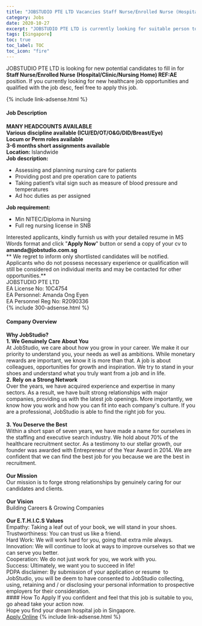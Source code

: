 ```yaml
---
title: "JOBSTUDIO PTE LTD Vacancies Staff Nurse/Enrolled Nurse (Hospital/Clinic/Nursing Home) REF:AE" 
category: Jobs 
date: 2020-10-27 
excerpt: "JOBSTUDIO PTE LTD is currently looking for suitable person to fill in the Staff Nurse/Enrolled Nurse (Hospital/Clinic/Nursing Home) REF:AE which positioned at Singapore" 
tags: [Singapore] 
toc: true 
toc_label: TOC 
toc_icon: "fire" 
--- 
```


<p>JOBSTUDIO PTE LTD is looking for new potential candidates to fill in for <b>Staff Nurse/Enrolled Nurse (Hospital/Clinic/Nursing Home) REF:AE</b> position. If you currently looking for new healthcare job opportunities and qualified with the job desc, feel free to apply this job.
</p>{% include link-adsense.html %} 
<div><div><h4>Job Description</h4></div><div><div><span><div><div><strong>MANY HEADCOUNTS AVAILABLE</strong></div><div><strong>Various discipline available (ICU/ED/OT/O&amp;G/DID/Breast/Eye)</strong></div><div><b>Locum or Perm roles available</b></div><div><strong>3-6 months short assignments available</strong></div><div><strong>Location: </strong>Islandwide</div><div><strong>Job description:</strong></div><ul><li>Assessing and planning nursing care for patients</li><li>Providing post and pre operation care to patients</li><li>Taking patient&#8217;s vital sign such as measure of blood pressure and temperatures</li><li>Ad hoc duties as per assigned</li></ul><div><strong>Job requirement:</strong></div><ul><li>Min NITEC/Diploma in Nursing</li><li>Full reg nursing license in SNB</li></ul><div><div>Interested applicants, kindly furnish us with your detailed resume in MS Words format and click "<strong>Apply Now</strong>" button or send a copy of your cv to <strong>amanda@jobstudio.com.sg</strong></div><div>** We regret to inform only shortlisted candidates will be notified. Applicants who do not possess necessary experience or qualification will still be considered on individual merits and may be contacted for other opportunities.**</div>JOBSTUDIO PTE LTD<br>EA License No: 10C4754<br>EA Personnel: Amanda Ong Eyen<br>EA Personnel Reg No: R2090336</div></div></span></div></div></div> 
{% include 300-adsense.html %} 
<div><div><h4>Company Overview</h4></div><div><div><span><div><div><div><strong>Why JobStudio?</strong></div><div><strong>1. We Genuinely Care About You</strong><br>At JobStudio, we care about how you grow in your career. We make it our priority to understand you, your needs as well as ambitions. While monetary rewards are important, we know it is more than that. A job is about colleagues, opportunities for growth and inspiration. We try to stand in your shoes and understand what you truly want from a job and in life.</div><div><strong>2. Rely on a Strong Network</strong><br>Over the years, we have acquired experience and expertise in many sectors. As a result, we have built strong relationships with major companies, providing us with the latest job openings. More importantly, we know how you work and how you can fit into each company's culture. If you are a professional, JobStudio is able to find the right job for you.</div><div><br><strong>3. You Deserve the Best</strong><br>Within a short span of seven years, we have made a name for ourselves in the staffing and executive search industry. We hold about 70% of the healthcare recruitment sector. As a testimony to our stellar growth, our founder was awarded with Entrepreneur of the Year Award in 2014. We are confident that we can find the best job for you because we are the best in recruitment.</div><div><br><strong>Our Mission</strong><br>Our mission is to forge strong relationships by genuinely caring for our candidates and clients.</div><div><br><strong>Our Vision</strong><br>Building Careers &amp; Growing Companies</div><div><br><strong>Our E.T.H.I.C.S Values</strong></div><div>Empathy: Taking a leaf out of your book, we will stand in your shoes.</div><div>Trustworthiness: You can trust us like a friend.</div><div>Hard Work: We will work hard for you, going that extra mile always.</div><div>Innovation: We will continue to look at ways to improve ourselves so that we can serve you better.</div><div>Cooperation: We do not just work for you, we work with you.</div><div>Success: Ultimately, we want you to succeed in life!</div><div>PDPA disclaimer: By submission of your application or resume&#160; to JobStudio, you will be deem to have consented to JobStudio collecting, using, retaining and / or disclosing your personal information to prospective employers for their consideration.&#160;&#160;</div></div></div></span></div></div></div> 
#### How To Apply 
If you confident and feel that this job is suitable to you, go ahead take your action now. <br/> 
Hope you find your dream hospital job in Singapore. <br/> 
<a href="https://www.jobstreet.com.my/en/job/staff-nurse-enrolled-nurse-hospital-clinic-nursing-home-ref:ae-8168358/origin/sg?jobId=jobstreet-sg-job-8168358" class="btn btn--warning" target="_blank" rel="nofollow noopenner">Apply Online</a> 
{% include link-adsense.html %} 